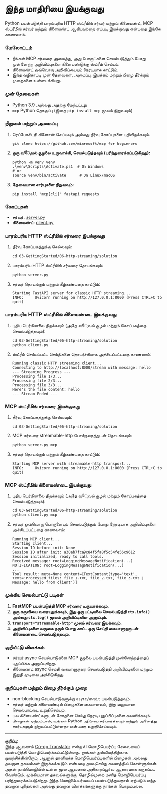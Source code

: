 <!--
CO_OP_TRANSLATOR_METADATA:
{
  "original_hash": "67ecbca6a060477ded3e13ddbeba64f7",
  "translation_date": "2025-10-11T11:49:36+00:00",
  "source_file": "03-GettingStarted/06-http-streaming/solution/python/README.md",
  "language_code": "ta"
}
-->
# இந்த மாதிரியை இயக்குவது

Python பயன்படுத்தி பாரம்பரிய HTTP ஸ்ட்ரீமிங் சர்வர் மற்றும் கிளையண்ட், MCP ஸ்ட்ரீமிங் சர்வர் மற்றும் கிளையண்ட் ஆகியவற்றை எப்படி இயக்குவது என்பதை இங்கே காணலாம்.

### மேலோட்டம்

- நீங்கள் MCP சர்வரை அமைத்து, அது பொருட்களை செயல்படுத்தும் போது முன்னேற்ற அறிவிப்புகளை கிளையண்டுக்கு ஸ்ட்ரீம் செய்யும்.
- கிளையண்ட் ஒவ்வொரு அறிவிப்பையும் நேரடியாக காட்டும்.
- இந்த வழிகாட்டி முன் தேவைகள், அமைப்பு, இயக்கம் மற்றும் பிழை தீர்க்கும் முறைகளை உள்ளடக்கியது.

### முன் தேவைகள்

- Python 3.9 அல்லது அதற்கு மேற்பட்டது
- `mcp` Python தொகுப்பு (இதை `pip install mcp` மூலம் நிறுவவும்)

### நிறுவல் மற்றும் அமைப்பு

1. ரெப்போசிடரி கிளோன் செய்யவும் அல்லது தீர்வு கோப்புகளை பதிவிறக்கவும்.

   ```pwsh
   git clone https://github.com/microsoft/mcp-for-beginners
   ```

1. **ஒரு வर्चுவல் சூழலை உருவாக்கி, செயல்படுத்தவும் (பரிந்துரைக்கப்படுகிறது):**

   ```pwsh
   python -m venv venv
   .\venv\Scripts\Activate.ps1  # On Windows
   # or
   source venv/bin/activate      # On Linux/macOS
   ```

1. **தேவையான சார்புகளை நிறுவவும்:**

   ```pwsh
   pip install "mcp[cli]" fastapi requests
   ```

### கோப்புகள்

- **சர்வர்:** [server.py](../../../../../../03-GettingStarted/06-http-streaming/solution/python/server.py)
- **கிளையண்ட்:** [client.py](../../../../../../03-GettingStarted/06-http-streaming/solution/python/client.py)

### பாரம்பரிய HTTP ஸ்ட்ரீமிங் சர்வரை இயக்குவது

1. தீர்வு கோப்பகத்துக்கு செல்லவும்:

   ```pwsh
   cd 03-GettingStarted/06-http-streaming/solution
   ```

2. பாரம்பரிய HTTP ஸ்ட்ரீமிங் சர்வரை தொடங்கவும்:

   ```pwsh
   python server.py
   ```

3. சர்வர் தொடங்கும் மற்றும் கீழ்கண்டதை காட்டும்:

   ```
   Starting FastAPI server for classic HTTP streaming...
   INFO:     Uvicorn running on http://127.0.0.1:8000 (Press CTRL+C to quit)
   ```

### பாரம்பரிய HTTP ஸ்ட்ரீமிங் கிளையண்டை இயக்குவது

1. புதிய டெர்மினலை திறக்கவும் (அதே வर्चுவல் சூழல் மற்றும் கோப்பகத்தை செயல்படுத்தவும்):

   ```pwsh
   cd 03-GettingStarted/06-http-streaming/solution
   python client.py
   ```

2. ஸ்ட்ரீம் செய்யப்பட்ட செய்திகளை தொடர்ச்சியாக அச்சிடப்பட்டதை காணலாம்:

   ```text
   Running classic HTTP streaming client...
   Connecting to http://localhost:8000/stream with message: hello
   --- Streaming Progress ---
   Processing file 1/3...
   Processing file 2/3...
   Processing file 3/3...
   Here's the file content: hello
   --- Stream Ended ---
   ```

### MCP ஸ்ட்ரீமிங் சர்வரை இயக்குவது

1. தீர்வு கோப்பகத்துக்கு செல்லவும்:
   ```pwsh
   cd 03-GettingStarted/06-http-streaming/solution
   ```
2. MCP சர்வரை streamable-http போக்குவரத்துடன் தொடங்கவும்:
   ```pwsh
   python server.py mcp
   ```
3. சர்வர் தொடங்கும் மற்றும் கீழ்கண்டதை காட்டும்:
   ```
   Starting MCP server with streamable-http transport...
   INFO:     Uvicorn running on http://127.0.0.1:8000 (Press CTRL+C to quit)
   ```

### MCP ஸ்ட்ரீமிங் கிளையண்டை இயக்குவது

1. புதிய டெர்மினலை திறக்கவும் (அதே வर्चுவல் சூழல் மற்றும் கோப்பகத்தை செயல்படுத்தவும்):
   ```pwsh
   cd 03-GettingStarted/06-http-streaming/solution
   python client.py mcp
   ```
2. சர்வர் ஒவ்வொரு பொருளையும் செயல்படுத்தும் போது நேரடியாக அறிவிப்புகளை அச்சிடப்பட்டதை காணலாம்:
   ```
   Running MCP client...
   Starting client...
   Session ID before init: None
   Session ID after init: a30ab7fca9c84f5fa8f5c54fe56c9612
   Session initialized, ready to call tools.
   Received message: root=LoggingMessageNotification(...)
   NOTIFICATION: root=LoggingMessageNotification(...)
   ...
   Tool result: meta=None content=[TextContent(type='text', text='Processed files: file_1.txt, file_2.txt, file_3.txt | Message: hello from client')]
   ```

### முக்கிய செயல்பாட்டு படிகள்

1. **FastMCP பயன்படுத்தி MCP சர்வரை உருவாக்கவும்.**
2. **ஒரு கருவியை வரையறுக்கவும், இது ஒரு பட்டியலை செயல்படுத்தி `ctx.info()` அல்லது `ctx.log()` மூலம் அறிவிப்புகளை அனுப்பும்.**
3. **`transport="streamable-http"` மூலம் சர்வரை இயக்கவும்.**
4. **அறிவிப்புகளை வருகை தரும் போது காட்ட ஒரு செய்தி கையாளுநருடன் கிளையண்டை செயல்படுத்தவும்.**

### குறியீட்டு விளக்கம்
- சர்வர் async செயல்பாடுகளை MCP சூழலை பயன்படுத்தி முன்னேற்றத்தைப் புதுப்பிக்க அனுப்புகிறது.
- கிளையண்ட் async செய்தி கையாளுநரை செயல்படுத்தி அறிவிப்புகளை மற்றும் இறுதி முடிவை அச்சிடுகிறது.

### குறிப்புகள் மற்றும் பிழை தீர்க்கும் முறை

- non-blocking செயல்பாடுகளுக்கு `async/await` பயன்படுத்தவும்.
- சர்வர் மற்றும் கிளையண்டில் பிழைகளை கையாளவும், இது வலுவான செயல்பாட்டை உறுதிசெய்யும்.
- பல கிளையண்ட்களுடன் சோதனை செய்து நேரடி புதுப்பிப்புகளை கவனிக்கவும்.
- பிழைகள் ஏற்பட்டால், உங்கள் Python பதிப்பை சரிபார்க்கவும் மற்றும் அனைத்து சார்புகளும் நிறுவப்பட்டுள்ளதா என்பதை உறுதிசெய்யவும்.

---

**குறிப்பு**:  
இந்த ஆவணம் [Co-op Translator](https://github.com/Azure/co-op-translator) என்ற AI மொழிபெயர்ப்பு சேவையைப் பயன்படுத்தி மொழிபெயர்க்கப்பட்டுள்ளது. நாங்கள் துல்லியத்திற்காக முயற்சிக்கின்றோம், ஆனால் தானியக்க மொழிபெயர்ப்புகளில் பிழைகள் அல்லது தவறான தகவல்கள் இருக்கக்கூடும் என்பதை தயவுசெய்து கவனத்தில் கொள்ளுங்கள். அதன் தாய்மொழியில் உள்ள மூல ஆவணம் அதிகாரப்பூர்வ ஆதாரமாக கருதப்பட வேண்டும். முக்கியமான தகவல்களுக்கு, தொழில்முறை மனித மொழிபெயர்ப்பு பரிந்துரைக்கப்படுகிறது. இந்த மொழிபெயர்ப்பைப் பயன்படுத்துவதால் ஏற்படும் எந்த தவறான புரிதல்கள் அல்லது தவறான விளக்கங்களுக்கு நாங்கள் பொறுப்பல்ல.